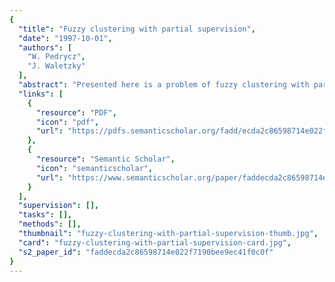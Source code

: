 ```yaml
---
{
  "title": "Fuzzy clustering with partial supervision",
  "date": "1997-10-01",
  "authors": [
    "W. Pedrycz",
    "J. Waletzky"
  ],
  "abstract": "Presented here is a problem of fuzzy clustering with partial supervision, i.e., unsupervised learning completed in the presence of some labeled patterns. The classification information is incorporated additively as a part of an objective function utilized in the standard FUZZY ISODATA. The algorithms proposed in the paper embrace two specific learning scenarios of complete and incomplete class assignment of the labeled patterns. Numerical examples including both synthetic and real-world data arising in the realm of software engineering are also provided.",
  "links": [
    {
      "resource": "PDF",
      "icon": "pdf",
      "url": "https://pdfs.semanticscholar.org/fadd/ecda2c86598714e022f7190bee9ec41f0c0f.pdf"
    },
    {
      "resource": "Semantic Scholar",
      "icon": "semanticscholar",
      "url": "https://www.semanticscholar.org/paper/faddecda2c86598714e022f7190bee9ec41f0c0f"
    }
  ],
  "supervision": [],
  "tasks": [],
  "methods": [],
  "thumbnail": "fuzzy-clustering-with-partial-supervision-thumb.jpg",
  "card": "fuzzy-clustering-with-partial-supervision-card.jpg",
  "s2_paper_id": "faddecda2c86598714e022f7190bee9ec41f0c0f"
}
---
```


